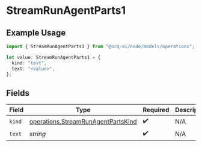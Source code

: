 # StreamRunAgentParts1

## Example Usage

```typescript
import { StreamRunAgentParts1 } from "@orq-ai/node/models/operations";

let value: StreamRunAgentParts1 = {
  kind: "text",
  text: "<value>",
};
```

## Fields

| Field                                                                                    | Type                                                                                     | Required                                                                                 | Description                                                                              |
| ---------------------------------------------------------------------------------------- | ---------------------------------------------------------------------------------------- | ---------------------------------------------------------------------------------------- | ---------------------------------------------------------------------------------------- |
| `kind`                                                                                   | [operations.StreamRunAgentPartsKind](../../models/operations/streamrunagentpartskind.md) | :heavy_check_mark:                                                                       | N/A                                                                                      |
| `text`                                                                                   | *string*                                                                                 | :heavy_check_mark:                                                                       | N/A                                                                                      |